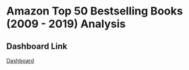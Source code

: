 # Amazon Top 50 Bestselling Books (2009 - 2019) Analysis

## Dashboard Link
[Dashboard](https://www.linkedin.com/feed/update/urn:li:activity:6767613077753085952/)
